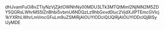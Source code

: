 dHJvamFuOi8vZTIyNzVjZjktOWNhNy00MDU3LTk3MTQtMmI2NjNlN2M5ZDY5QGRsLWhrMS5lZnBhbi5vbmU6NDQzLz9hbGxvd0luc2VjdXJlPTEmcGVlcj1kYXRhLWhrLmVmcGFuLm9uZSMlRjAlOUYlODclQUQlRjAlOUYlODclQjBISyUyMDE

